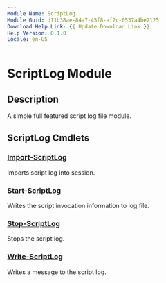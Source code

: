 ```yaml
---
Module Name: ScriptLog
Module Guid: d11b38ae-84a7-45f8-af2c-0537a4be2125
Download Help Link: {{ Update Download Link }}
Help Version: 0.1.0
Locale: en-US
---
```


# ScriptLog Module

## Description

A simple full featured script log file module.

## ScriptLog Cmdlets

### [Import-ScriptLog](Import-ScriptLog.md)

Imports script log into session.

### [Start-ScriptLog](Start-ScriptLog.md)

Writes the script invocation information to log file.

### [Stop-ScriptLog](Stop-ScriptLog.md)

Stops the script log.

### [Write-ScriptLog](Write-ScriptLog.md)

Writes a message to the script log.

